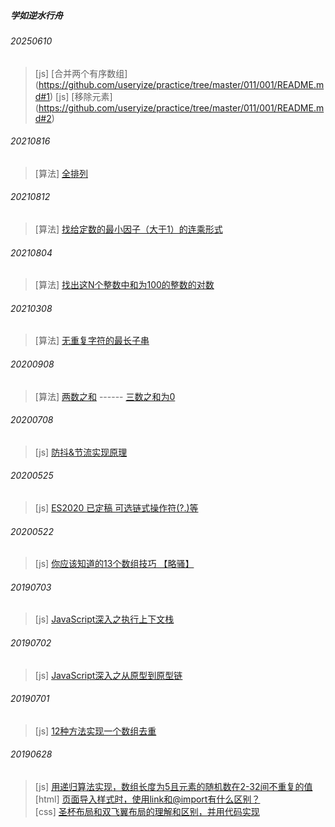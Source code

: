 ##### 学如逆水行舟

###### 20250610
>[js] [合并两个有序数组] (https://github.com/useryize/practice/tree/master/011/001/README.md#1)
>[js] [移除元素] (https://github.com/useryize/practice/tree/master/011/001/README.md#2)

###### 20210816
> [算法] [全排列](https://github.com/useryize/practice/blob/master/010/004/README.md)

###### 20210812
> [算法] [找给定数的最小因子（大于1）的连乘形式](https://github.com/useryize/practice/blob/master/010/003/README.md)

###### 20210804
> [算法] [找出这N个整数中和为100的整数的对数](https://github.com/useryize/practice/blob/master/010/001/README.md)

###### 20210308
> [算法] [无重复字符的最长子串](https://github.com/useryize/practice/blob/master/010/001/README.md#1)

###### 20200908
> [算法] [两数之和](https://github.com/useryize/practice/blob/master/007/README.md#1) ------ [三数之和为0](https://github.com/useryize/practice/blob/master/007/README.md#2) 


###### 20200708
> [js] [防抖&节流实现原理](https://github.com/useryize/practice/blob/master/006/README003.md) 

###### 20200525
> [js] [ES2020 已定稿 可选链式操作符(?.)等](https://github.com/useryize/practice/blob/master/006/README002.md) 


###### 20200522
> [js] [你应该知道的13个数组技巧 【略骚】](https://github.com/useryize/practice/blob/master/006/README001.md)


###### 20190703

> [js] [JavaScript深入之执行上下文栈](https://github.com/useryize/practice/tree/master/005)

###### 20190702

> [js] [JavaScript深入之从原型到原型链](https://github.com/useryize/practice/tree/master/003)


###### 20190701

> [js] [12种方法实现一个数组去重](https://github.com/useryize/practice/tree/master/002#1)

###### 20190628

> [js] [用递归算法实现，数组长度为5且元素的随机数在2-32间不重复的值](https://github.com/useryize/practice/tree/master/001#1)    
  [html] [页面导入样式时，使用link和@import有什么区别？](https://github.com/useryize/practice/tree/master/001#2)    
  [css] [圣杯布局和双飞翼布局的理解和区别，并用代码实现](https://github.com/useryize/practice/tree/master/001#3)
